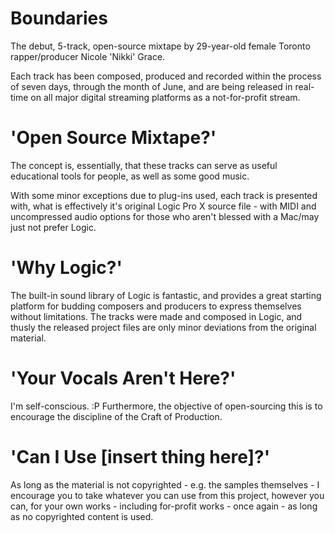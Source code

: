 # Boundaries #

The debut, 5-track, open-source mixtape by 29-year-old female Toronto rapper/producer Nicole 'Nikki' Grace.

Each track has been composed, produced and recorded within the process of seven days, through the month of June, and are being released in real-time on all major digital streaming platforms as a not-for-profit stream.

# 'Open Source Mixtape?' #

The concept is, essentially, that these tracks can serve as useful educational tools for people, as well as some good music.

With some minor exceptions due to plug-ins used, each track is presented with, what is effectively it's original Logic Pro X source file - with MIDI and uncompressed audio options for those who aren't blessed with a Mac/may just not prefer Logic.

# 'Why Logic?' #

The built-in sound library of Logic is fantastic, and provides a great starting platform for budding composers and producers to express themselves without limitations. The tracks were made and composed in Logic, and thusly the released project files are only minor deviations from the original material.

# 'Your Vocals Aren't Here?' #

I'm self-conscious. :P Furthermore, the objective of open-sourcing this is to encourage the discipline of the Craft of Production. 

# 'Can I Use [insert thing here]?' #

As long as the material is not copyrighted - e.g. the samples themselves - I encourage you to take whatever you can use from this project, however you can, for your own works - including for-profit works - once again - as long as no copyrighted content is used.
